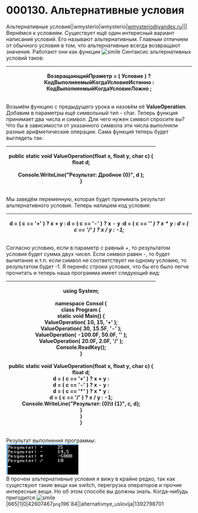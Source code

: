 # 000130. Альтернативные условия

Альтернативные условия||wmysterio|wmysterio|wmysterio@yandex.ru|||Вернёмся к условиям. Существует ещё один интересный вариант написания условий. Его называют альтернативным. Главным отличием от обычного условия в том, что альтернативные всегда возвращают значения. Работают они как функции ![smile](http://s49.ucoz.net/sm/15/smile.gif) Синтаксис альтернативных условий таков:

| <p>ВозвращающийПраметр = ( Условие ) ? КодВыполняемыйКогдаУсловиеИстинно : КодВыполняемыйКогдаУсловиеЛожно ;<br></p> |
| -------------------------------------------------------------------------------------------------------------------- |

Возьмём функцию с предыдущего урока и назовём её **ValueOperation**. Добавим в параметры ещё символьный тип - char. Теперь функция принимает два числа и символ. Для чего нужен символ спросите вы? Что бы в зависимости от указанного символа эти числа выполняли разные арифметические операции. Сама функция теперь будет выглядеть так:

| <p>public static void ValueOperation(float x, float y, char c) {<br>     float d;<br><br>     Console.WriteLine("Результат: Дробное {0}", d );<br>}<br></p> |
| ----------------------------------------------------------------------------------------------------------------------------------------------------------- |

Мы заведём переменную, которая будет принимать результат альтернативного условия. Теперь напишем код условия:

| <p>d = ( c == '+' ) ? x + y : d = ( c == '-' ) ? x - y :d = ( c == '<em>' ) ? x * y : d = ( c == '/' ) ? x / y : -1;</em><br></p> |
| --------------------------------------------------------------------------------------------------------------------------------- |

Согласно условию, если в параметр c равный +, то результатом условия будет сумма двух чисел. Если символ равен -, то будет вычитание и.т.п. если символ не соответствует ни одному условию, то результатом будет -1. Я перенёс строки условия, что бы его было легче прочитать и теперь наша программа имеет следующий вид:

| <p>using System;<br><br>namespace Consol {<br>    class Program {<br>        static void Main() {<br>            ValueOperation( 10, 15, '+' );<br>            ValueOperation( 30, 15.5F, '-' );<br>            ValueOperation( -100.0F, 50.0F, '' );<br>            ValueOperation( 20.0F, 2.0F, '/' );<br>            Console.ReadKey();<br>        }<br><br>        public static void ValueOperation(float x, float y, char c) {<br>            float d;<br>            d = ( c == '+' ) ? x + y :<br>            d = ( c == '-' ) ? x - y :<br>            d = ( c == '*' ) ? x * y :<br>            d = ( c == '/' ) ? x / y : -1;<br>            Console.WriteLine("Результат: {0}\t {1}", c, d);<br>        }<br>    }<br>}<br></p> |
| ------------------------------------------------------------------------------------------------------------------------------------------------------------------------------------------------------------------------------------------------------------------------------------------------------------------------------------------------------------------------------------------------------------------------------------------------------------------------------------------------------------------------------------------------------------------------------------------------------------------------------------------------------------------------------------------------------------------------------------------- |

Результат выполнения программы:\
![](../../\_pu/1/42607467.png)\
В прочем альтернативные условия я вижу в крайне редко, так как существуют такие вещи как switch, перегрузка операторов и прочие интересные вещи. Но об этом способе вы должны знать. Когда-нибудь пригодится ![smile](http://s49.ucoz.net/sm/15/smile.gif)|665|1|0|42607467`png`196\`84||alternativnye\_uslovija|1392798701
